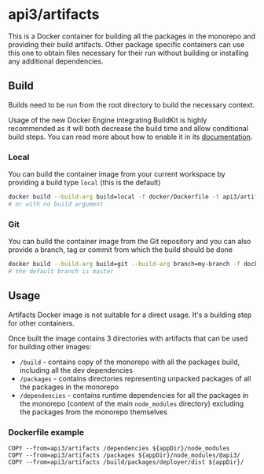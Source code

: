 # api3/artifacts

This is a Docker container for building all the packages in the monorepo and providing their build artifacts. Other
package specific containers can use this one to obtain files necessary for their run without building or installing any
additional dependencies.

## Build

Builds need to be run from the root directory to build the necessary context.

Usage of the new Docker Engine integrating BuildKit is highly recommended as it will both decrease the build time and
allow conditional build steps. You can read more about how to enable it in its
[documentation](https://docs.docker.com/develop/develop-images/build_enhancements/).

### Local

You can build the container image from your current workspace by providing a build type `local` (this is the default)

```bash
docker build --build-arg build=local -f docker/Dockerfile -t api3/artifacts:latest .
# or with no build argument
```

### Git

You can build the container image from the Git repository and you can also provide a branch, tag or commit from which
the build should be done

```bash
docker build --build-arg build=git --build-arg branch=my-branch -f docker/Dockerfile -t api3/artifacts:latest .
# the default branch is master
```

## Usage

Artifacts Docker image is not suitable for a direct usage. It's a building step for other containers.

Once built the image contains 3 directories with artifacts that can be used for building other images:

- `/build` - contains copy of the monorepo with all the packages build, including all the dev dependencies
- `/packages` - contains directories representing unpacked packages of all the packages in the monorepo
- `/dependencies` - contains runtime dependencies for all the packages in the monorepo (content of the main
  `node_modules` directory) excluding the packages from the monorepo themselves

### Dockerfile example

```Docker
COPY --from=api3/artifacts /dependencies ${appDir}/node_modules
COPY --from=api3/artifacts /packages ${appDir}/node_modules/@api3/
COPY --from=api3/artifacts /build/packages/deployer/dist ${appDir}/
```
